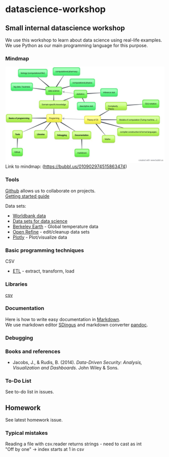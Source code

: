 # datascience-workshop

## Small internal datascience workshop

We use this workshop to learn about data science using real-life examples.  
We use Python as our main programming language for this purpose.  

### Mindmap

![mindmap](https://github.com/OreoCassowary/datascience-workshop/blob/master/datascience-workshop-Mind-Map.jpg "Mindmap to structure our project")  
Link to mindmap: (https://bubbl.us/010902974515863474)  

### Tools

[Github](https://github.com/) allows us to collaborate on projects.  
[Getting started guide](https://guides.github.com/activities/hello-world/)  

Data sets:
- [Worldbank data](data.worldbank.org)
- [Data sets for data science](https://www.dataquest.io/blog/free-datasets-for-projects/)
- [Berkeley Earth](http://berkeleyearth.org/data/) - Global temperature data
- [Open Refine](http://openrefine.org/) - edit/cleanup data sets
- [Plotly](https://plot.ly) - Plot/visualize data


### Basic programming techniques

CSV 
- [ETL](https://en.wikipedia.org/wiki/Extract,_transform,_load) - extract, transform, load

### Libraries

[csv](https://docs.python.org/3/library/csv.html)  

### Documentation

Here is how to write easy documentation in [Markdown](https://daringfireball.net/projects/markdown).  
We use markdown editor [SDingus](https://daringfireball.net/projects/markdown/dingus) and markdown converter [pandoc](http://pandoc.org/).  

### Debugging


### Books and references

- Jacobs, J., & Rudis, B. (2014). *Data-Driven Security: Analysis, Visualization and Dashboards*. John Wiley & Sons.

### To-Do List

See to-do list in issues.

## Homework 

See latest homework issue.

### Typical mistakes

Reading a file with csv.reader returns strings - need to cast as int  
"Off by one" -> index starts at 1 in csv
